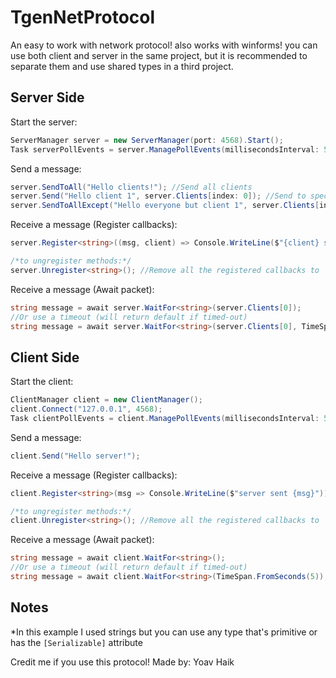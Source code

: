 # TgenNetProtocol
An easy to work with network protocol!
also works with winforms!
you can use both client and server in the same project, but it is recommended to separate them and use shared types in a third project.

Server Side
--------------------------------------------------------------------------------------------------------------------------------

Start the server:
```cs
ServerManager server = new ServerManager(port: 4568).Start();
Task serverPollEvents = server.ManagePollEvents(millisecondsInterval: 50);
```

Send a message:
```cs
server.SendToAll("Hello clients!"); //Send all clients
server.Send("Hello client 1", server.Clients[index: 0]); //Send to specific client
server.SendToAllExcept("Hello everyone but client 1", server.Clients[index: 0]); //Send to everyone except a specific client
```

Receive a message (Register callbacks):
```cs
server.Register<string>((msg, client) => Console.WriteLine($"{client} sent {msg}"));

/*to ungregister methods:*/
server.Unregister<string>(); //Remove all the registered callbacks to `string` type
```

Receive a message (Await packet):
```cs
string message = await server.WaitFor<string>(server.Clients[0]);
//Or use a timeout (will return default if timed-out)
string message = await server.WaitFor<string>(server.Clients[0], TimeSpan.FromSeconds(5));
```

Client Side
--------------------------------------------------------------------------------------------------------------------------------

Start the client:
```cs
ClientManager client = new ClientManager();
client.Connect("127.0.0.1", 4568);
Task clientPollEvents = client.ManagePollEvents(millisecondsInterval: 50);
```

Send a message:
```cs
client.Send("Hello server!");
```

Receive a message (Register callbacks):
```cs
client.Register<string>(msg => Console.WriteLine($"server sent {msg}"));

/*to ungregister methods:*/
client.Unregister<string>(); //Remove all the registered callbacks to `string` type
```

Receive a message (Await packet):
```cs
string message = await client.WaitFor<string>();
//Or use a timeout (will return default if timed-out)
string message = await client.WaitFor<string>(TimeSpan.FromSeconds(5));
```

Notes
--------------------------------------------------------------------------------------------------------------------------------
*In this example I used strings but you can use any type that's primitive or has the `[Serializable]` attribute

Credit me if you use this protocol!
Made by: Yoav Haik
